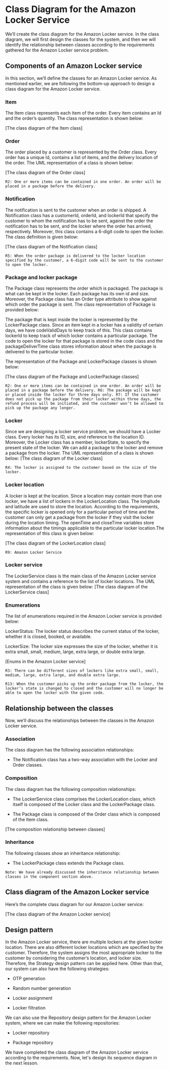 # Class Diagram for the Amazon Locker Service
We’ll create the class diagram for the Amazon Locker service. In the class diagram, we will first design the classes for the system, and then we will identify the relationship between classes according to the requirements gathered for the Amazon Locker service problem.

## Components of an Amazon Locker service
In this section, we’ll define the classes for an Amazon Locker service. As mentioned earlier, we are following the bottom-up approach to design a class diagram for the Amazon Locker service.

### Item
The Item class represents each item of the order. Every item contains an Id and the order’s quantity. The class representation is shown below:

[The class diagram of the Item class]

### Order
The order placed by a customer is represented by the Order class. Every order has a unique Id, contains a list of items, and the delivery location of the order. The UML representation of a class is shown below:

[The class diagram of the Order class]

```
R2: One or more items can be contained in one order. An order will be placed in a package before the delivery.
```

### Notification
The notification is sent to the customer when an order is shipped. A Notification class has a customerId, orderId, and lockerId that specify the customer to whom the notification has to be sent, against the order the notification has to be sent, and the locker where the order has arrived, respectively. Moreover, this class contains a 6-digit code to open the locker. The class definition is given below:

[The class diagram of the Notification class]
```
R5: When the order package is delivered to the locker location specified by the customer, a 6-digit code will be sent to the customer to open the locker.
```


### Package and locker package
The Package class represents the order which is packaged. The package is what can be kept in the locker. Each package has its own id and size. Moreover, the Package class has an Order type attribute to show against which order the package is sent. The class representation of Package is provided below:

The package that is kept inside the locker is represented by the LockerPackage class. Since an item kept in a locker has a validity of certain days, we have codeValidDays to keep track of this. This class contains lockerId to keep track of which locker contains a particular package. The code to open the locker for that package is stored in the code class and the packageDeliverTime class stores information about when the package is delivered to the particular locker.

The representation of the Package and LockerPackage classes is shown below:

[The class diagram of the Package and LockerPackage classes]
```
R2: One or more items can be contained in one order. An order will be placed in a package before the delivery. R6: The package will be kept or placed inside the locker for three days only. R7: If the customer does not pick up the package from their locker within three days, the refund process will be initiated, and the customer won’t be allowed to pick up the package any longer.
```

### Locker
Since we are designing a locker service problem, we should have a Locker class. Every locker has its ID, size, and reference to the location ID. Moreover, the Locker class has a member, lockerState, to specify the present state of the locker. We can add a package to the locker and remove a package from the locker. The UML representation of a class is shown below:
[The class diagram of the Locker class]

```
R4: The locker is assigned to the customer based on the size of the locker.
```

### Locker location
A locker is kept at the location. Since a location may contain more than one locker, we have a list of lockers in the LockerLocation class. The longitude and latitude are used to store the location. According to the requirements, the specific locker is opened only for a particular period of time and the customer can only get a package from the locker if they visit the locker during the location timing. The openTime and closeTime variables store information about the timings applicable to the particular locker location.The representation of this class is given below:

[The class diagram of the LockerLocation class]

```
R9: Amazon Locker Service
```

### Locker service
The LockerService class is the main class of the Amazon Locker service system and contains a reference to the list of locker locations. The UML representation of the class is given below:
[The class diagram of the LockerService class]

### Enumerations
The list of enumerations required in the Amazon Locker service is provided below:

LockerStatus: The locker status describes the current status of the locker, whether it is closed, booked, or available.

LockerSize: The locker size expresses the size of the locker, whether it is extra small, small, medium, large, extra large, or double extra large.

[Enums in the Amazon Locker service]
```
R3: There can be different sizes of lockers like extra small, small, medium, large, extra large, and double extra large.

R13: When the customer picks up the order package from the locker, the locker’s state is changed to closed and the customer will no longer be able to open the locker with the given code.
```

## Relationship between the classes
Now, we’ll discuss the relationships between the classes in the Amazon Locker service.

### Association
The class diagram has the following association relationships:

- The Notification class has a two-way association with the Locker and Order classes.

### Composition
The class diagram has the following composition relationships:

- The LockerService class comprises the LockerLocation class, which itself is composed of the Locker class and the LockerPackage class.

- The Package class is composed of the Order class which is composed of the Item class.

[The composition relationship between classes]

### Inheritance
The following classes show an inheritance relationship:

- The LockerPackage class extends the Package class.
```
Note: We have already discussed the inheritance relationship between classes in the component section above.
```
## Class diagram of the Amazon Locker service
Here’s the complete class diagram for our Amazon Locker service:

[The class diagram of the Amazon Locker service]

## Design pattern
In the Amazon Locker service, there are multiple lockers at the given locker location. There are also different locker locations which are specified by the customer. Therefore, the system assigns the most appropriate locker to the customer by considering the customer’s location, and locker size. Therefore, the Strategy design pattern can be applied here. Other than that, our system can also have the following strategies:

- OTP generation

- Random number generation

- Locker assignment

- Locker filtration

We can also use the Repository design pattern for the Amazon Locker system, where we can make the following repositories:

- Locker repository

- Package repository

We have completed the class diagram of the Amazon Locker service according to the requirements. Now, let's design its sequence diagram in the next lesson.
